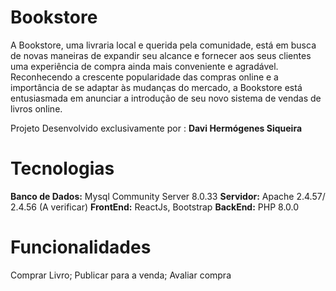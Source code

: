 # Bookstore
A Bookstore, uma livraria local e querida pela comunidade, está em busca de novas maneiras de expandir seu alcance e fornecer aos seus clientes uma experiência de compra ainda mais conveniente e agradável. Reconhecendo a crescente popularidade das compras online e a importância de se adaptar às mudanças do mercado, a Bookstore está entusiasmada em anunciar a introdução de seu novo sistema de vendas de livros online.  

Projeto Desenvolvido exclusivamente por : **Davi Hermógenes Siqueira**
# Tecnologias
**Banco de Dados:** Mysql Community Server 8.0.33 
**Servidor:** Apache  2.4.57/ 2.4.56 (A verificar)
**FrontEnd:** ReactJs, Bootstrap
**BackEnd:** PHP 8.0.0

# Funcionalidades
Comprar Livro; Publicar para a venda; Avaliar compra 
